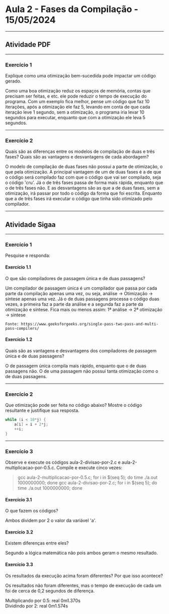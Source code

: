 # Aula 2 - Fases da Compilação - 15/05/2024
---
## Atividade PDF
---
### Exercício 1
Explique como uma otimização bem-sucedida pode impactar um código gerado.

Como uma boa otimização reduz os espaços de memória, contas que precisam
ser feitas, e etc. ele pode reduzir o tempo de execução do programa. Com um exemplo
fica melhor, pense um código que faz 10 iterações, após a otimização ele faz 5, levando
em conta de que cada iteração leve 1 segundo, sem a otimização, o programa iria levar
10 segundos para executar, enquanto que com a otimização ele leva 5 segundos.

---
### Exercício 2
Quais são as diferenças entre os modelos de compilação de duas e três fases? Quais
são as vantagens e desvantagens de cada abordagem?

O modelo de compilação de duas fases não possui a parte de otimização, o que
pela otimização. A principal vantagem de um de duas fases é a de que o código será compilado
faz com que o código que vai ser compilado, seja o código 'cru'. Já o de três fases passa
de forma mais rápida, enquanto que o de três fases não. E as desvantagens são as que 
a de duas fases, sem a otimização, irá passar por todo o código da forma que foi escrita.
Enquanto que a de três fases irá executar o código que tinha sido otimizado pelo compilador.

---
## Atividade Sigaa
---
### Exercício 1
Pesquise e responda:

#### Exercício 1.1
O que são compiladores de passagem única e de duas passagens?

Um compilador de passagem única é um compilador que passa por cada parte da compilação
apenas uma vez, ou seja, análise -> Otimização -> síntese apenas uma vez. Já o de duas passagens
processa o código duas vezes, a primeira faz a parte da análise e a segunda faz a parte da 
otimização e síntese. Fica mais ou menos assim:
1ª análise ->
2ª otimização -> síntese

    Fonte: https://www.geeksforgeeks.org/single-pass-two-pass-and-multi-pass-compilers/

#### Exercício 1.2
Quais são as vantagens e desvantagens dos compiladores de passagem única e de duas passagens?

O de passagem única compila mais rápido, enquanto que o de duas passagens não. O de uma 
passagem não possui tanta otimização como o de duas passagens.

---
### Exercício 2
Que otimização pode ser feita no código abaixo? Mostre o código resultante e justifique sua resposta.

```c
while (i < 10*j) {
    a[i] = i + 2*j;
    ++i;
}
```

---
### Exercício 3
Observe e execute os códigos aula-2-divisao-por-2.c e aula-2-multiplicacao-por-0.5.c.
Compile e execute cinco vezes:
> gcc aula-2-multiplicacao-por-0.5.c; for i in $(seq 5); do time ./a.out 1000000000; done
> gcc aula-2-divisao-por-2.c; for i in $(seq 5); do time ./a.out 1000000000; done


#### Exercício 3.1
O que fazem os códigos?

Ambos dividem por 2 o valor da variável 'a'.

#### Exercício 3.2
Existem diferenças entre eles?

Segundo a lógica matemática não pois ambos geram o mesmo resultado. 
#### Exercício 3.3
Os resultados da execução acima foram diferentes? Por que isso acontece? 

Os resultados não foram diferentes, mas o tempo de execução de cada um foi de
cerca de 0,2 segundos de diferença. <br>

Multiplicando por 0.5:  real    0m1.370s <br>
Dividindo por 2:        real    0m1.574s